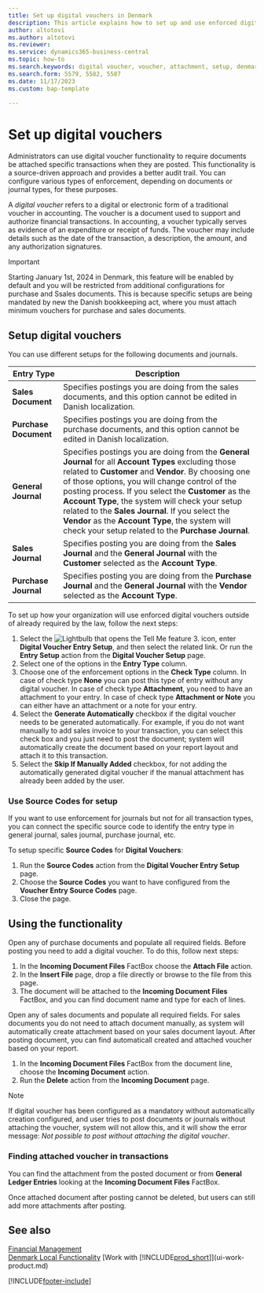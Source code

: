 ```yaml
---
title: Set up digital vouchers in Denmark
description: This article explains how to set up and use enforced digital vouchers in Microsoft Dynamics 365 Business Central for Danish localization.
author: altotovi
ms.author: altotovi
ms.reviewer: 
ms.service: dynamics365-business-central
ms.topic: how-to
ms.search.keywords: digital voucher, voucher, attachment, setup, denmark
ms.search.form: 5579, 5582, 5587
ms.date: 11/17/2023
ms.custom: bap-template

---
```


# Set up digital vouchers  

Administrators can use digital voucher functionality to require documents be attached specific transactions when they are posted. This functionality is a source-driven approach and provides a better audit trail. You can configure various types of enforcement, depending on documents or journal types, for these purposes.  

A *digital voucher* refers to a digital or electronic form of a traditional voucher in accounting. The voucher is a document used to support and authorize financial transactions. In accounting, a voucher typically serves as evidence of an expenditure or receipt of funds. The voucher may include details such as the date of the transaction, a description, the amount, and any authorization signatures. 

> [!IMPORTANT]
> Starting January 1st, 2024 in Denmark, this feature will be enabled by default and you will be restricted from additional configurations for purchase and Ssales documents. This is because specific setups are being mandated by new the Danish bookkeeping act, where you must attach minimum vouchers for purchase and sales documents. 

## Setup digital vouchers  

You can use different setups for the following documents and journals. 

  | Entry Type | Description |
  |----------|------------------------------|
  | **Sales Document** | Specifies postings you are doing from the sales documents, and this option cannot be edited in Danish localization. |
  | **Purchase Document** | Specifies postings you are doing from the purchase documents, and this option cannot be edited in Danish localization. |
  | **General Journal** | Specifies postings you are doing from the **General Journal** for all **Account Types** excluding those related to **Customer** and **Vendor**. By choosing one of those options, you will change control of the posting process. If you select the **Customer** as the **Account Type**, the system will check your setup related to the **Sales Journal**. If you select the **Vendor** as the **Account Type**, the system will check your setup related to the **Purchase Journal**. |
  | **Sales Journal** | Specifies posting you are doing from the **Sales Journal** and the **General Journal** with the **Customer** selected as the **Account Type**. |
  | **Purchase Journal** | Specifies posting you are doing from the **Purchase Journal** and the **General Journal** with the **Vendor** selected as the **Account Type**. |

To set up how your organization will use enforced digital vouchers outside of already required by the law, follow the next steps:   

1. Select the ![Lightbulb that opens the Tell Me feature 3.](media/ui-search/search_small.png "Tell me what you want to do") icon, enter **Digital Voucher Entry Setup**, and then select the related link. Or run the **Entry Setup** action from the **Digital Voucher Setup** page.  
2. Select one of the options in the **Entry Type** column.   
3. Choose one of the enforcement options in the **Check Type** column. In case of check type **None** you can post this type of entry without any digital voucher. In case of check type **Attachment**, you need to have an attachment to your entry. In case of check type **Attachment or Note** you can either have an attachment or a note for your entry. 
4. Select the **Generate Automatically** checkbox if the digital voucher needs to be generated automatically. For example, if you do not want manually to add sales invoice to your transaction, you can select this check box and you just need to post the document; system will automatically create the document based on your report layout and attach it to this transaction. 
5. Select the **Skip If Manually Added** checkbox, for not adding the automatically generated digital voucher if the manual attachment has already been added by the user.  

### Use Source Codes for setup  

If you want to use enforcement for journals but not for all transaction types, you can connect the specific source code to identify the entry type in general journal, sales journal, purchase journal, etc.  

To setup specific **Source Codes** for **Digital Vouchers**:   

1. Run the **Source Codes** action from the **Digital Voucher Entry Setup** page.  
2. Choose the **Source Codes** you want to have configured from the **Voucher Entry Source Codes** page. 
3. Close the page.   

## Using the functionality  

Open any of purchase documents and populate all required fields. Before posting you need to add a digital voucher. To do this, follow next steps:  

1. In the **Incoming Document Files** FactBox choose the **Attach File** action.  
2. In the **Insert File** page, drop a file directly or browse to the file from this page. 
3. The document will be attached to the **Incoming Document Files** FactBox, and you can find document name and type for each of lines. 

Open any of sales documents and populate all required fields. For sales documents you do not need to attach document manually, as system will automatically create attachment based on your sales document layout. After posting document, you can find automaticall created and attached voucher based on your report.   

1. In the **Incoming Document Files** FactBox from the document line, choose the **Incoming Document** action. 
2. Run the **Delete** action from the **Incoming Document** page.   

> [!NOTE]
> If digital voucher has been configured as a mandatory without automatically creation configured, and user tries to post documents or journals without attaching the voucher, system will not allow this, and it will show the error message: _Not possible to post without attaching the digital voucher_.  

### Finding attached voucher in transactions   

You can find the attachment from the posted document or from **General Ledger Entries** looking at the **Incoming Document Files** FactBox.  

Once attached document after posting cannot be deleted, but users can still add more attachments after posting.   


## See also

[Financial Management](../../finance.md)  
[Denmark Local Functionality](denmark-local-functionality.md) 
[Work with [!INCLUDE[prod_short](../../includes/prod_short.md)]](ui-work-product.md)  

[!INCLUDE[footer-include](../../includes/footer-banner.md)]

